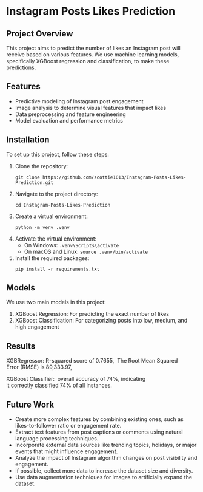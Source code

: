# Instagram Posts Likes Prediction

## Project Overview
This project aims to predict the number of likes an Instagram post will receive based on various features. We use machine learning models, specifically XGBoost regression and classification, to make these predictions.

## Features
- Predictive modeling of Instagram post engagement
- Image analysis to determine visual features that impact likes
- Data preprocessing and feature engineering
- Model evaluation and performance metrics

## Installation
To set up this project, follow these steps:

1. Clone the repository:
   ```
   git clone https://github.com/scottie1013/Instagram-Posts-Likes-Prediction.git
   ```
2. Navigate to the project directory:
   ```
   cd Instagram-Posts-Likes-Prediction
   ```
3. Create a virtual environment:
   ```
   python -m venv .venv
   ```
4. Activate the virtual environment:
   - On Windows: `.venv\Scripts\activate`
   - On macOS and Linux: `source .venv/bin/activate`
5. Install the required packages:
   ```
   pip install -r requirements.txt
   ```

## Models
We use two main models in this project:
1. XGBoost Regression: For predicting the exact number of likes
2. XGBoost Classification: For categorizing posts into low, medium, and high engagement

## Results

XGBRegressor: R-squared score of 0.7655, 
The Root Mean Squared Error (RMSE) is 89,333.97, 

XGBoost Classifier:  overall accuracy of 74%, indicating it correctly classified 74% of all instances. 


## Future Work
- Create more complex features by combining existing ones, such as likes-to-follower ratio or engagement rate.
- Extract text features from post captions or comments using natural language processing techniques.
- Incorporate external data sources like trending topics, holidays, or major events that might influence engagement.
- Analyze the impact of Instagram algorithm changes on post visibility and engagement.
- If possible, collect more data to increase the dataset size and diversity.
- Use data augmentation techniques for images to artificially expand the dataset.

